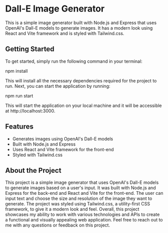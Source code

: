 # Dall-E Image Generator

This is a simple image generator built with Node.js and Express that uses OpenAI's Dall-E models to generate images. It has a modern look using React and Vite framework and is styled with Tailwind.css.

## Getting Started

To get started, simply run the following command in your terminal:

npm install

This will install all the necessary dependencies required for the project to run.
Next, you can start the application by running:

npm run start


This will start the application on your local machine and it will be accessible at http://localhost:3000.

## Features

- Generates images using OpenAI's Dall-E models
- Built with Node.js and Express
- Uses React and Vite framework for the front-end
- Styled with Tailwind.css

## About the Project

This project is a simple image generator that uses OpenAI's Dall-E models to generate images based on a user's input. It was built with Node.js and Express for the back-end and React and Vite for the front-end. The user can input text and choose the size and resolution of the image they want to generate.
The project was styled using Tailwind.css, a utility-first CSS framework, to give it a modern look and feel.
Overall, this project showcases my ability to work with various technologies and APIs to create a functional and visually appealing web application.
Feel free to reach out to me with any questions or feedback on this project.
